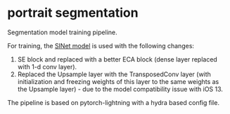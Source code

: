 # portrait segmentation
Segmentation model training pipeline. 

For training, the [SINet model](https://arxiv.org/pdf/1911.09099.pdf) is used with the following changes:
1. SE block and replaced with a better ECA block (dense layer replaced with 1-d conv layer).
2. Replaced the Upsample layer with the TransposedConv layer (with initialization and freezing weights of this layer to the same weights as the Upsample layer) - due to the model compatibility issue with iOS 13.

The pipeline is based on pytorch-lightning with a hydra based config file.